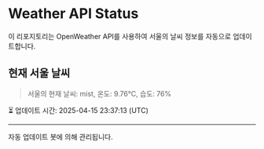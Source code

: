
# Weather API Status

이 리포지토리는 OpenWeather API를 사용하여 서울의 날씨 정보를 자동으로 업데이트합니다.

## 현재 서울 날씨
> 서울의 현재 날씨: mist, 온도: 9.76°C, 습도: 76%

⏳ 업데이트 시간: 2025-04-15 23:37:13 (UTC)

---
자동 업데이트 봇에 의해 관리됩니다.
